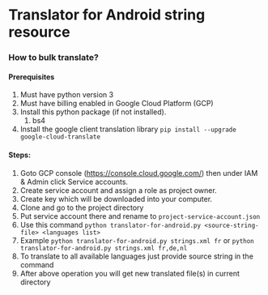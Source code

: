 # Translator for Android string resource


### How to bulk translate?

#### Prerequisites

1. Must have python version 3
2. Must have billing enabled in Google Cloud Platform (GCP)
2. Install this python package (if not installed).
    1. bs4
3. Install the google client translation library `pip install --upgrade google-cloud-translate`

#### Steps:

1. Goto GCP console (https://console.cloud.google.com/) then under IAM & Admin click Service accounts. 
2. Create service account and assign a role as project owner.
3. Create key which will be downloaded into your computer.
4. Clone and go to the project directory
5. Put service account there and rename to `project-service-account.json`
6. Use this command ``python translator-for-android.py <source-string-file> <languages list>``
7. Example ``python translator-for-android.py strings.xml fr`` or  ``python translator-for-android.py strings.xml fr,de,nl``
8. To translate to all available languages just provide source string in the command
9. After above operation you will get new translated file(s) in current directory
